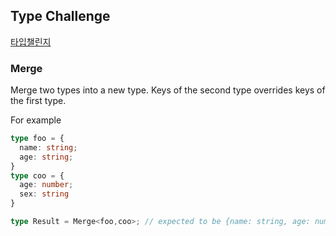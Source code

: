 ## Type Challenge 

[타입챌린지](https://github.com/type-challenges/type-challenges)



### Merge

Merge two types into a new type. Keys of the second type overrides keys of the first type.

For example

```typescript
type foo = {
  name: string;
  age: string;
}
type coo = {
  age: number;
  sex: string
}

type Result = Merge<foo,coo>; // expected to be {name: string, age: number, sex: string}
```